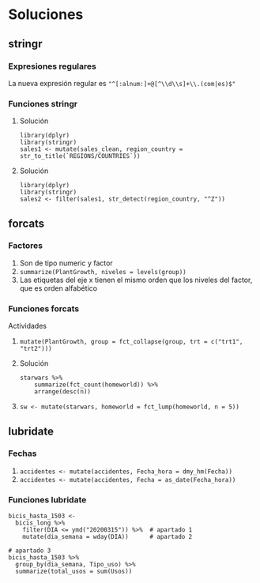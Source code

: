 # Soluciones

## stringr

### Expresiones regulares

La nueva expresión regular es `"^[:alnum:]+@[^\\d\\s]+\\.(com|es)$"`

### Funciones stringr

1. Solución

   ```{r}
   library(dplyr)
   library(stringr)
   sales1 <- mutate(sales_clean, region_country = str_to_title(`REGIONS/COUNTRIES`))
   ```

2. Solución

   ```{r}
   library(dplyr)
   library(stringr)
   sales2 <- filter(sales1, str_detect(region_country, "^Z"))
   ```

## forcats

### Factores

1. Son de tipo numeric y factor
2. `summarize(PlantGrowth, niveles = levels(group))`
3. Las etiquetas del eje x tienen el mismo orden que los niveles del factor, que es orden alfabético

### Funciones forcats

Actividades

1. `mutate(PlantGrowth, group = fct_collapse(group, trt = c("trt1", "trt2")))`
2. Solución

   ```{r}
   starwars %>%
       summarize(fct_count(homeworld)) %>%
       arrange(desc(n))
   ```

3. `sw <- mutate(starwars, homeworld = fct_lump(homeworld, n = 5))`

## lubridate

### Fechas

1. `accidentes <- mutate(accidentes, Fecha_hora = dmy_hm(Fecha))`
2. `accidentes <- mutate(accidentes, Fecha = as_date(Fecha_hora))`

### Funciones lubridate

```{r}
bicis_hasta_1503 <-
  bicis_long %>%
    filter(DIA <= ymd("20200315")) %>%  # apartado 1
    mutate(dia_semana = wday(DIA))      # apartado 2

# apartado 3
bicis_hasta_1503 %>%
  group_by(dia_semana, Tipo_uso) %>%
  summarize(total_usos = sum(Usos))
```
